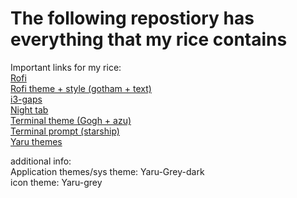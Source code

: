  
<h1>The following repostiory has everything that my rice contains</h1>



Important links for my rice: <br />
[Rofi](https://github.com/davatorium/rofi) <br />
[Rofi theme + style (gotham + text)](https://github.com/adi1090x/rofi) <br />
[i3-gaps](https://github.com/Airblader/i3) <br />
[Night tab](https://chrome.google.com/webstore/detail/nighttab/hdpcadigjkbcpnlcpbcohpafiaefanki?hl=en-GB) <br />
[Terminal theme (Gogh + azu)](https://mayccoll.github.io/Gogh/) <br />
[Terminal prompt (starship)](https://starship.rs/) <br />
[Yaru themes](https://github.com/Jannomag/Yaru-Colors) <br />

additional info: <br />
Application themes/sys theme: Yaru-Grey-dark <br />
icon theme: Yaru-grey <br />




